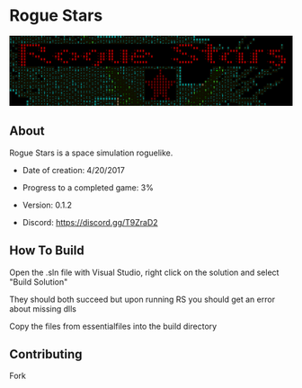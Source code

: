 # Rogue Stars

![alt text](title.PNG)

## About

Rogue Stars is a space simulation roguelike.

* Date of creation: 4/20/2017

* Progress to a completed game: 3%

* Version: 0.1.2

* Discord: https://discord.gg/T9ZraD2

## How To Build

Open the .sln file with Visual Studio, right click on the solution and select "Build Solution"

They should both succeed but upon running RS you should get an error about missing dlls

Copy the files from essentialfiles into the build directory

## Contributing

Fork

